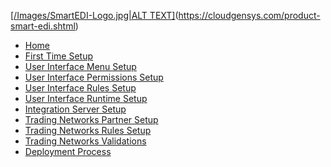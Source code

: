 [[/Images/SmartEDI-Logo.jpg|ALT TEXT]](https://github.com/CloudGenSys/SmartEDI/wiki/images/SmartEDI-Logo.jpg)(https://cloudgensys.com/product-smart-edi.shtml)

  * [Home](https://github.com/CloudGenSys/SmartEDI/wiki/Home)
  * [First Time Setup](https://github.com/CloudGenSys/SmartEDI/wiki/First-Time-Setup)
  * [User Interface Menu Setup](https://github.com/CloudGenSys/SmartEDI/wiki/User-Interface-Menu-Setup)
  * [User Interface Permissions Setup](https://github.com/CloudGenSys/SmartEDI/wiki/User-Interface-Permissions-Setup)
  * [User Interface Rules Setup](https://github.com/CloudGenSys/SmartEDI/wiki/User-Interface-Rules-Setup)
  * [User Interface Runtime Setup](https://github.com/CloudGenSys/SmartEDI/wiki/User-Interface-Runtime-Setup)
  * [Integration Server Setup](https://github.com/CloudGenSys/SmartEDI/wiki/Integration-Server-Setup)
  * [Trading Networks Partner Setup](https://github.com/CloudGenSys/SmartEDI/wiki/Trading-Networks-Partner-Setup)
  * [Trading Networks Rules Setup](https://github.com/CloudGenSys/SmartEDI/wiki/Trading-Networks-Rules-Setup)
  * [Trading Networks Validations](https://github.com/CloudGenSys/SmartEDI/wiki/Trading-Networks-Validations)
  * [Deployment Process](https://github.com/CloudGenSys/SmartEDI/wiki/Deployment-Process)


[//]: # (generated by https://www.npmjs.com/package/github-wiki-sidebar)
